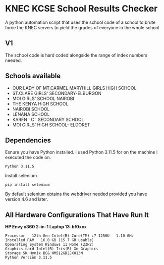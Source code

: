 # KNEC KCSE School Results Checker
A python automation script that uses the school code of a school to brute force the KNEC servers to yield the grades of everyone in the whole school

## V1
The school code is hard coded alongside the range of index numbers needed.

## Schools available
- OUR LADY OF MT.CARMEL MARYHILL GIRLS HIGH SCHOOL
- ST.CLARE GIRLS' SECONDARY-ELBURGON
- MOI GIRLS' SCHOOL NAIROBI
- THE KENYA HIGH SCHOOL
- NAIROBI SCHOOL
- LENANA SCHOOL
- KAREN ' C ' SECONDARY   SCHOOL
- MOI GIRLS' HIGH SCHOOL- ELDORET

## Dependencies
Esnure you have Python installed. I used Python 3.11.5 for on the machine I executed the code on.

```
Python 3.11.5
```

Install selenium

```
pip install selenium
```

By default selenium obtains the webdriver needed provided you have version 4.6 and later.

## All Hardware Configurations That Have Run It

**HP Envy x360 2-in-1 Laptop 13-bf0xxx**

```
Processor	12th Gen Intel(R) Core(TM) i7-1250U   1.10 GHz
Installed RAM	16.0 GB (15.7 GB usable)
Opearating System Windows 11 Home (23H2)
Graphics card Intel(R) Iris(R) Xe Graphics
Storage SK Hynix BC& HM512GD£JX013N
Python Version 3.11.5
```

